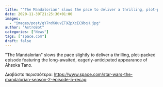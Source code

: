 ```yaml
---
title: "'The Mandalorian' slows the pace to deliver a thrilling, plot-packed episode with 'The Jedi'"
date: 2020-11-30T21:25:36+01:00
images:
  - "images/post/gY7ndK8uvET9ZpXcEC9bqH.jpg"
author: "AstroBot"
categories: ["News"]
tags: ["space.com"]
draft: false
---
```


"The Mandalorian" slows the pace slightly to deliver a thrilling, plot-packed episode featuring the long-awaited, eagerly-anticipated appearance of Ahsoka Tano. 

Διαβάστε περισσότερα: https://www.space.com/star-wars-the-mandalorian-season-2-episode-5-recap
